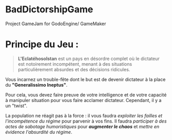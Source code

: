 # BadDictorshipGame

Project GameJam for GodoEngine/ GameMaker

# Principe du Jeu :

> **L'Eclatéhosolstan** est un pays en désordre complet où le dictateur est notoirement incompétent, menant à des situations particulièrement absurdes et des décisions ridicules.

Vous incarnez un trouble-fête dont le but est de devenir dictateur à la place du **"Generalissimo Ineptus"**.

Pour cela, vous devez faire preuve de votre intelligence et de votre capacité à manipuler situation pour vous faire acclamer dictateur. Cependant, il y a un "twist".

La population ne réagit pas à la force : il vous faudra _exploiter les failles et l'incompétence du régime_ pour parvenir à vos fins. Il faudra _participer à des actes de sabotage humoristiques_ pour **_augmenter le chaos_** et _mettre en évidence l'absurdité du régime_.
